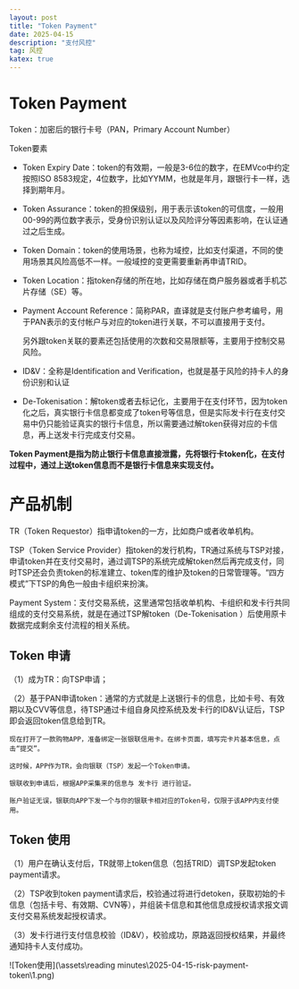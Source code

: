 ```yaml
---
layout: post
title: "Token Payment"
date: 2025-04-15
description: "支付风控"
tag: 风控
katex: true
---
```


# Token Payment

Token：加密后的银行卡号（PAN，Primary Account Number） 

Token要素

- Token Expiry Date：token的有效期，一般是3-6位的数字，在EMVco中约定按照ISO 8583规定，4位数字，比如YYMM，也就是年月，跟银行卡一样，选择到期年月。

- Token Assurance：token的担保级别，用于表示该token的可信度，一般用00-99的两位数字表示，受身份识别认证以及风险评分等因素影响，在认证通过之后生成。

- Token Domain：token的使用场景，也称为域控，比如支付渠道，不同的使用场景其风险高低不一样。一般域控的变更需要重新再申请TRID。

- Token Location：指token存储的所在地，比如存储在商户服务器或者手机芯片存储（SE）等。

- Payment Account Reference：简称PAR，直译就是支付账户参考编号，用于PAN表示的支付帐户与对应的token进行关联，不可以直接用于支付。

  另外跟token关联的要素还包括使用的次数和交易限额等，主要用于控制交易风险。

- ID&V：全称是Identification and Verification，也就是基于风险的持卡人的身份识别和认证
- De-Tokenisation：解token或者去标记化，主要用于在支付环节，因为token化之后，真实银行卡信息都变成了token号等信息，但是实际发卡行在支付交易中仍只能验证真实的银行卡信息，所以需要通过解token获得对应的卡信息，再上送发卡行完成支付交易。

**Token Payment是指为防止银行卡信息直接泄露，先将银行卡token化，在支付过程中，通过上送token信息而不是银行卡信息来实现支付。**

# 产品机制

TR（Token Requestor）指申请token的一方，比如商户或者收单机构。

TSP（Token Service Provider）指token的发行机构，TR通过系统与TSP对接，申请token并在支付交易时，通过调TSP的系统完成解token然后再完成支付，同时TSP还会负责token的标准建立、token库的维护及token的日常管理等。“四方模式”下TSP的角色一般由卡组织来扮演。

Payment System：支付交易系统，这里通常包括收单机构、卡组织和发卡行共同组成的支付交易系统，就是在通过TSP解token（De-Tokenisation ）后使用原卡数据完成剩余支付流程的相关系统。

## Token 申请

（1）成为TR：向TSP申请；

（2）基于PAN申请token：通常的方式就是上送银行卡的信息，比如卡号、有效期以及CVV等信息，待TSP通过卡组自身风控系统及发卡行的ID&V认证后，TSP即会返回token信息给到TR。

```
现在打开了一款购物APP，准备绑定一张银联信用卡。在绑卡页面，填写完卡片基本信息，点击“提交”。

这时候，APP作为TR，会向银联（TSP）发起一个Token申请。

银联收到申请后，根据APP采集来的信息与 发卡行 进行验证。

账户验证无误，银联向APP下发一个与你的银联卡相对应的Token号，仅限于该APP内支付使用。
```

## Token 使用

（1）用户在确认支付后，TR就带上token信息（包括TRID）调TSP发起token payment请求。

（2）TSP收到token payment请求后，校验通过将进行detoken，获取初始的卡信息（包括卡号、有效期、CVN等），并组装卡信息和其他信息成授权请求报文调支付交易系统发起授权请求。

（3）发卡行进行支付信息校验（ID&V），校验成功，原路返回授权结果，并最终通知持卡人支付成功。

![Token使用](\assets\reading minutes\2025-04-15-risk-payment-token\1.png)

